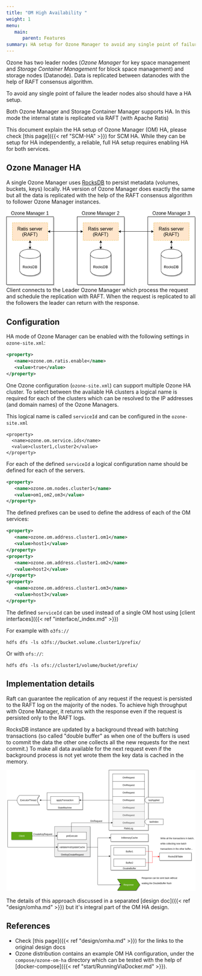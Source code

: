 ```yaml
---
title: "OM High Availability "
weight: 1
menu:
   main:
      parent: Features
summary: HA setup for Ozone Manager to avoid any single point of failure.
---
```

<!---
  Licensed to the Apache Software Foundation (ASF) under one or more
  contributor license agreements.  See the NOTICE file distributed with
  this work for additional information regarding copyright ownership.
  The ASF licenses this file to You under the Apache License, Version 2.0
  (the "License"); you may not use this file except in compliance with
  the License.  You may obtain a copy of the License at

      http://www.apache.org/licenses/LICENSE-2.0

  Unless required by applicable law or agreed to in writing, software
  distributed under the License is distributed on an "AS IS" BASIS,
  WITHOUT WARRANTIES OR CONDITIONS OF ANY KIND, either express or implied.
  See the License for the specific language governing permissions and
  limitations under the License.
-->

Ozone has two leader nodes (*Ozone Manager* for key space management and *Storage Container Management* for block space management) and storage nodes (Datanode). Data is replicated between datanodes with the help of RAFT consensus algorithm.

To avoid any single point of failure the leader nodes also should have a HA setup.

Both Ozone Manager and Storage Container Manager supports HA. In this mode the internal state is replicated via RAFT (with Apache Ratis) 

This document explain the HA setup of Ozone Manager (OM) HA, please check [this page]({{< ref "SCM-HA" >}}) for SCM HA.  While they can be setup for HA independently, a reliable, full HA setup requires enabling HA for both services.

## Ozone Manager HA

A single Ozone Manager uses [RocksDB](https://github.com/facebook/rocksdb/) to persist metadata (volumes, buckets, keys) locally. HA version of Ozone Manager does exactly the same but all the data is replicated with the help of the RAFT consensus algorithm to follower Ozone Manager instances.

![OM HA](HA-OM.png)
Client connects to the Leader Ozone Manager which process the request and schedule the replication with RAFT. When the request is replicated to all the followers the leader can return with the response.

## Configuration

HA mode of Ozone Manager can be enabled with the following settings in `ozone-site.xml`:

```XML
<property>
   <name>ozone.om.ratis.enable</name>
   <value>true</value>
</property>
```
One Ozone configuration (`ozone-site.xml`) can support multiple Ozone HA cluster. To select between the available HA clusters a logical name is required for each of the clusters which can be resolved to the IP addresses (and domain names) of the Ozone Managers.

This logical name is called `serviceId` and can be configured in the `ozone-site.xml`
 
 ```
<property>
   <name>ozone.om.service.ids</name>
   <value>cluster1,cluster2</value>
</property>
```

For each of the defined `serviceId` a logical configuration name should be defined for each of the servers.

```XML
<property>
   <name>ozone.om.nodes.cluster1</name>
   <value>om1,om2,om3</value>
</property>
```

The defined prefixes can be used to define the address of each of the OM services:

```XML
<property>
   <name>ozone.om.address.cluster1.om1</name>
   <value>host1</value>
</property>
<property>
   <name>ozone.om.address.cluster1.om2</name>
   <value>host2</value>
</property>
<property>
   <name>ozone.om.address.cluster1.om3</name>
   <value>host3</value>
</property>
```

The defined `serviceId` can be used instead of a single OM host using [client interfaces]({{< ref "interface/_index.md" >}})

For example with `o3fs://`

```shell
hdfs dfs -ls o3fs://bucket.volume.cluster1/prefix/
```

Or with `ofs://`:

```shell
hdfs dfs -ls ofs://cluster1/volume/bucket/prefix/
```

## Implementation details

Raft can guarantee the replication of any request if the request is persisted to the RAFT log on the majority of the nodes. To achieve high throughput with Ozone Manager, it returns with the response even if the request is persisted only to the RAFT logs.

RocksDB instance are updated by a background thread with batching transactions (so called "double buffer" as when one of the buffers is used to commit the data the other one collects all the new requests for the next commit.) To make all data available for the next request even if the background process is not yet wrote them the key data is cached in the memory.

![Double buffer](HA-OM-doublebuffer.png)

The details of this approach discussed in a separated [design doc]({{< ref "design/omha.md" >}}) but it's integral part of the OM HA design.

## References

 * Check [this page]({{< ref "design/omha.md" >}}) for the links to the original design docs
 * Ozone distribution contains an example OM HA configuration, under the `compose/ozone-om-ha` directory which can be tested with the help of [docker-compose]({{< ref "start/RunningViaDocker.md" >}}).
